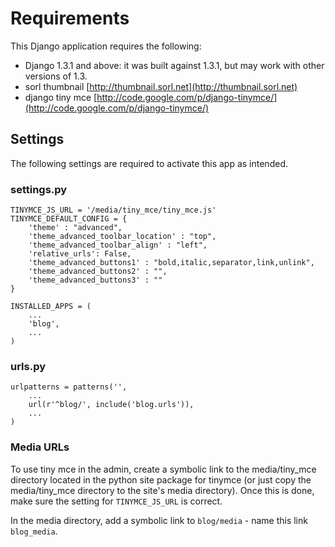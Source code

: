 # Requirements

This Django application requires the following:

* Django 1.3.1 and above: it was built against 1.3.1, but may work with other versions of 1.3.
* sorl thumbnail [http://thumbnail.sorl.net](http://thumbnail.sorl.net)
* django tiny mce [http://code.google.com/p/django-tinymce/](http://code.google.com/p/django-tinymce/)


## Settings

The following settings are required to activate this app as intended.

### settings.py

    TINYMCE_JS_URL = '/media/tiny_mce/tiny_mce.js'
    TINYMCE_DEFAULT_CONFIG = {
	    'theme' : "advanced", 
	    'theme_advanced_toolbar_location' : "top",
        'theme_advanced_toolbar_align' : "left",
        'relative_urls': False,
        'theme_advanced_buttons1' : "bold,italic,separator,link,unlink",
        'theme_advanced_buttons2' : "",
        'theme_advanced_buttons3' : ""
    }

    INSTALLED_APPS = (
        ...
        'blog',
        ...
    )

### urls.py

    urlpatterns = patterns('',
	    ...
        url(r'^blog/', include('blog.urls')),
        ...
    )

### Media URLs

To use tiny mce in the admin, create a symbolic link to the media/tiny_mce directory located in the python site package for tinymce (or just copy the media/tiny_mce directory to the site's media directory). Once this is done, make sure the setting for `TINYMCE_JS_URL` is correct.

In the media directory, add a symbolic link to `blog/media` - name this link `blog_media`.

